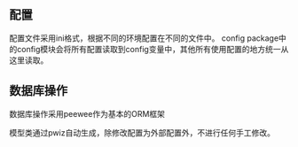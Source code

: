 ## 配置
配置文件采用ini格式，根据不同的环境配置在不同的文件中。
config package中的config模块会将所有配置读取到config变量中，其他所有使用配置的地方统一从这里读取。

## 数据库操作
数据库操作采用peewee作为基本的ORM框架

模型类通过pwiz自动生成，除修改配置为外部配置外，不进行任何手工修改。

